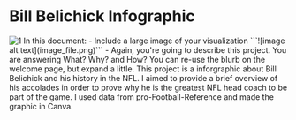 # Bill Belichick Infographic
<img src = "BB Final.png" alt="1">
In this document:
 - Include a large image of your visualization ```![image alt text](image_file.png)```
 - Again, you're going to describe this project. You are answering What? Why? and How? You can re-use the blurb on the welcome page, but expand a little.
This project is a inforgraphic about Bill Belichick and his history in the NFL. I aimed to provide a brief overview of his accolades in order to prove why he is the greatest NFL head coach
to be part of the game. I used data from pro-Football-Reference and made the graphic in Canva.
